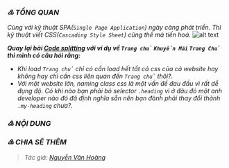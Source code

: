 ### _♳ TỔNG QUAN_
_Cùng với kỹ thuật SPA(`Single Page Application`) ngày càng phát triển. Thì kỹ thuật viết CSS(`Cascading Style Sheet`) cũng thế mà tiến hoá._
![alt text](https://github.com/nguyenvanhoang26041994/dev-experiences/blob/master/images/css_evolution.png)

**_Quay lại bài [Code splitting](https://github.com/nguyenvanhoang26041994/dev-experiences/blob/master/React/how_to_make_best_performance.md#one-code-splitting) với ví dụ về `Trang chủ` `Khuyến Mãi` `Trang Chủ` thì mình có câu hỏi rằng:_**
- _Khi load `Trang chủ` chỉ có cần load hết tất cả css của cả website hay không hay chỉ cần css liên quan đến `Trang chủ` thôi?._
- _Với một website lớn, naming class css là một vấn đề đau đầu vì rất dễ đụng độ. Có khi nào bạn phải bỏ selector `.heading` vì ở đâu đó một anh developer nào đó đã định nghĩa sẵn nên bạn đành phải thay đổi thành `.my-heading` chưa?._
### _♴ NỘI DUNG_
### _♵ CHIA SẼ THÊM_
> _Tác giả: [Nguyễn Văn Hoàng](https://www.facebook.com/nvh26041994)_
